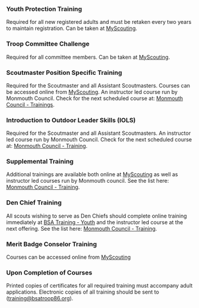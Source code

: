 ### Youth Protection Training

Required for all new registered adults and must be retaken every two years to maintain registration. Can be taken at [MyScouting](https://my.scouting.org/).

### Troop Committee Challenge

Required for all committee members. Can be taken at [MyScouting](https://my.scouting.org/).

### Scoutmaster Position Specific Training

Required for the Scoutmaster and all Assistant Scoutmasters.
Courses can be accessed online from [MyScouting](https://my.scouting.org).
An instructor led course run by Monmouth Council. Check for the next scheduled course at: [Monmouth Council - Trainings](https://www.monmouthbsa.org/training-spst).

### Introduction to Outdoor Leader Skills (IOLS)

Required for the Scoutmaster and all Assistant Scoutmasters. An instructor led course run by Monmouth Council. Check for the next scheduled course at:
[Monmouth Council - Training](https://www.monmouthbsa.org/training-iols).

### Supplemental Training

Additional trainings are available both online at [MyScouting](https://my.scouting.org/) as well as instructor led courses run by Monmouth council. See the list here: [Monmouth Council - Training](https://www.monmouthbsa.org/training).

### Den Chief Training

All scouts wishing to serve as Den Chiefs should complete online training immediately at [BSA Training - Youth](http://www.scouting.org/Training/Youth.aspx) and the instructor led course at the next offering. See the list here: [Monmouth Council - Training](https://www.monmouthbsa.org/training-dc).

### Merit Badge Conselor Training

Courses can be accessed online from [MyScouting](https://my.scouting.org)

### <span class="red">Upon Completion of Courses</span>

Printed copies of certificates for all required training must accompany adult applications. Electronic copies of all training should be sent to ([training@bsatroop86.org](mailto:training@bsatroop86.org)).
